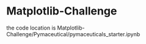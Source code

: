 # Matplotlib-Challenge
the code location is Matplotlib-Challenge/Pymaceutical/pymaceuticals_starter.ipynb

